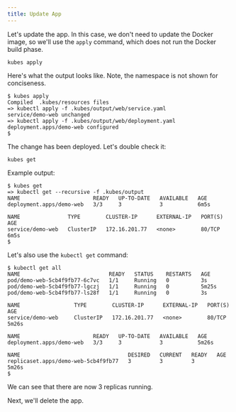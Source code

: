 ```yaml
---
title: Update App
---
```


Let's update the app. In this case, we don't need to update the Docker image, so we'll use the `apply` command, which does not run the Docker build phase.

    kubes apply

Here's what the output looks like. Note, the namespace is not shown for conciseness.

    $ kubes apply
    Compiled  .kubes/resources files
    => kubectl apply -f .kubes/output/web/service.yaml
    service/demo-web unchanged
    => kubectl apply -f .kubes/output/web/deployment.yaml
    deployment.apps/demo-web configured
    $

The change has been deployed. Let's double check it:

    kubes get

Example output:

    $ kubes get
    => kubectl get --recursive -f .kubes/output
    NAME                       READY   UP-TO-DATE   AVAILABLE   AGE
    deployment.apps/demo-web   3/3     3            3           6m5s

    NAME               TYPE        CLUSTER-IP      EXTERNAL-IP   PORT(S)   AGE
    service/demo-web   ClusterIP   172.16.201.77   <none>        80/TCP    6m5s
    $

Let's also use the `kubectl get` command:

    $ kubectl get all
    NAME                            READY   STATUS    RESTARTS   AGE
    pod/demo-web-5cb4f9fb77-6c7vc   1/1     Running   0          3s
    pod/demo-web-5cb4f9fb77-lgczj   1/1     Running   0          5m25s
    pod/demo-web-5cb4f9fb77-ls28f   1/1     Running   0          3s

    NAME                 TYPE        CLUSTER-IP      EXTERNAL-IP   PORT(S)   AGE
    service/demo-web     ClusterIP   172.16.201.77   <none>        80/TCP    5m26s

    NAME                       READY   UP-TO-DATE   AVAILABLE   AGE
    deployment.apps/demo-web   3/3     3            3           5m26s

    NAME                                  DESIRED   CURRENT   READY   AGE
    replicaset.apps/demo-web-5cb4f9fb77   3         3         3       5m26s
    $

We can see that there are now 3 replicas running.

Next, we'll delete the app.
